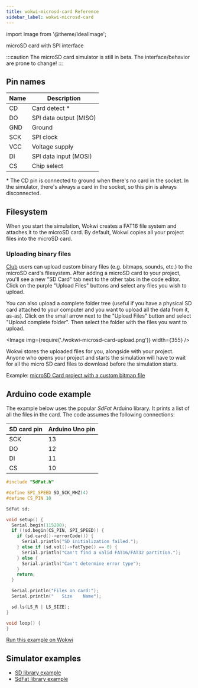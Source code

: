 ```yaml
---
title: wokwi-microsd-card Reference
sidebar_label: wokwi-microsd-card
---
```


import Image from '@theme/IdealImage';

microSD card with SPI interface

<wokwi-microsd-card />

:::caution
The microSD card simulator is still in beta. The interface/behavior are prone to change!
:::

## Pin names

| Name | Description            |
| ---- | ---------------------- |
| CD   | Card detect \*         |
| DO   | SPI data output (MISO) |
| GND  | Ground                 |
| SCK  | SPI clock              |
| VCC  | Voltage supply         |
| DI   | SPI data input (MOSI)  |
| CS   | Chip select            |

\* The CD pin is connected to ground when there's no card in the socket. In the simulator, there's always a card in the socket, so this pin is always disconnected.

## Filesystem

When you start the simulation, Wokwi creates a FAT16 file system and attaches it to the microSD card. By default, Wokwi copies all your project files into the microSD card.

### Uploading binary files

[Club](https://wokwi.com) users can upload custom binary files (e.g. bitmaps, sounds, etc.) to the microSD card's filesystem. After adding a microSD card to your project, you'll see a new "SD Card" tab next to the other tabs in the code editor. Click on the purple "Upload Files" buttons and select any files you wish to upload.

You can also upload a complete folder tree (useful if you have a physical SD card attached to your computer and you want to upload all the data from it, as-as). Click on the small arrow next to the "Upload Files" button and select "Upload complete folder". Then select the folder with the files you want to upload.

<Image img={require('./wokwi-microsd-card-upload.png')} width={355} />

Wokwi stores the uploaded files for you, alongside with your project. Anyone who opens your project and starts the simulation will have to wait for all the micro SD card files to download before the simulation starts.

Example: [microSD Card project with a custom bitmap file](https://wokwi.com/arduino/projects/319810932695892564)

## Arduino code example

The example below uses the popular _SdFat_ Arduino library. It prints a list of all the files in the card. The code assumes the following connections:

| SD card pin | Arduino Uno pin |
| ----------- | --------------- |
| SCK         | 13              |
| DO          | 12              |
| DI          | 11              |
| CS          | 10              |

```cpp
#include "SdFat.h"

#define SPI_SPEED SD_SCK_MHZ(4)
#define CS_PIN 10

SdFat sd;

void setup() {
  Serial.begin(115200);
  if (!sd.begin(CS_PIN, SPI_SPEED)) {
    if (sd.card()->errorCode()) {
      Serial.println("SD initialization failed.");
    } else if (sd.vol()->fatType() == 0) {
      Serial.println("Can't find a valid FAT16/FAT32 partition.");
    } else {
      Serial.println("Can't determine error type");
    }
    return;
  }

  Serial.println("Files on card:");
  Serial.println("   Size    Name");

  sd.ls(LS_R | LS_SIZE);
}

void loop() {
}
```

[Run this example on Wokwi](https://wokwi.com/arduino/projects/310692660849410626)

## Simulator examples

- [SD library example](https://wokwi.com/arduino/projects/310542489623724609)
- [SdFat library example](https://wokwi.com/arduino/projects/310692660849410626)
